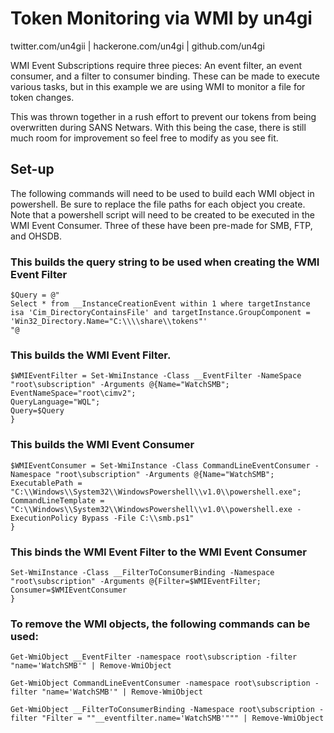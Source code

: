 # Token Monitoring via WMI by un4gi                           
twitter.com/un4gii | hackerone.com/un4gi | github.com/un4gi 
                                                           
WMI Event Subscriptions require three pieces: An event filter, an event consumer, and a filter to consumer binding.
These can be made to execute various tasks, but in this example we are using WMI to monitor a file for token changes.

This was thrown together in a rush effort to prevent our tokens from being overwritten during SANS Netwars.
With this being the case, there is still much room for improvement so feel free to modify as you see fit.

## Set-up
The following commands will need to be used to build each WMI object in powershell. Be sure to replace the file paths for each object you create.
Note that a powershell script will need to be created to be executed in the WMI Event Consumer. Three of these have been pre-made for SMB, FTP, and OHSDB.

### This builds the query string to be used when creating the WMI Event Filter
```
$Query = @"
Select * from __InstanceCreationEvent within 1 where targetInstance isa 'Cim_DirectoryContainsFile' and targetInstance.GroupComponent = 'Win32_Directory.Name="C:\\\\share\\tokens"'
"@
```

### This builds the WMI Event Filter.
```
$WMIEventFilter = Set-WmiInstance -Class __EventFilter -NameSpace "root\subscription" -Arguments @{Name="WatchSMB";
EventNameSpace="root\cimv2";
QueryLanguage="WQL";
Query=$Query
}
```

### This builds the WMI Event Consumer
```
$WMIEventConsumer = Set-WmiInstance -Class CommandLineEventConsumer -Namespace "root\subscription" -Arguments @{Name="WatchSMB";
ExecutablePath = "C:\\Windows\\System32\\WindowsPowershell\\v1.0\\powershell.exe";
CommandLineTemplate = "C:\\Windows\\System32\\WindowsPowershell\\v1.0\\powershell.exe -ExecutionPolicy Bypass -File C:\\smb.ps1"
}
```

### This binds the WMI Event Filter to the WMI Event Consumer
```
Set-WmiInstance -Class __FilterToConsumerBinding -Namespace "root\subscription" -Arguments @{Filter=$WMIEventFilter;
Consumer=$WMIEventConsumer
}
```

### To remove the WMI objects, the following commands can be used:
`Get-WmiObject __EventFilter -namespace root\subscription -filter "name='WatchSMB'" | Remove-WmiObject`

`Get-WmiObject CommandLineEventConsumer -namespace root\subscription -filter "name='WatchSMB'" | Remove-WmiObject`

`Get-WmiObject __FilterToConsumerBinding -Namespace root\subscription -filter "Filter = ""__eventfilter.name='WatchSMB'""" | Remove-WmiObject`
